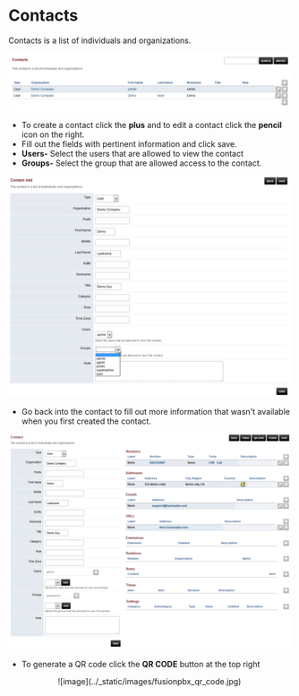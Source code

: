 # Contacts

Contacts is a list of individuals and organizations.

![image](../_static/images/fusionpbx_contacts.jpg)

-   To create a contact click the **plus** and to edit a contact click
    the **pencil** icon on the right.
-   Fill out the fields with pertinent information and click save.
-   **Users-** Select the users that are allowed to view the contact
-   **Groups-** Select the group that are allowed access to the contact.

![image](../_static/images/fusionpbx_contacts1.jpg)

-   Go back into the contact to fill out more information that wasn\'t
    available when you first created the contact.

![image](../_static/images/fusionpbx_contacts2.jpg)

-   To generate a QR code click the **QR CODE** button at the top right

<div style="text-align: center;">
![image](../_static/images/fusionpbx_qr_code.jpg)
</div>

